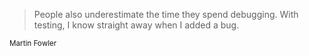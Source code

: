 <blockquote>
People also underestimate the time they spend debugging.  
<!--They underestimate how much time they can spend chasing a long bug.  -->
With testing, I know straight away when I added a bug.
</blockquote>
<small>Martin Fowler</small>
